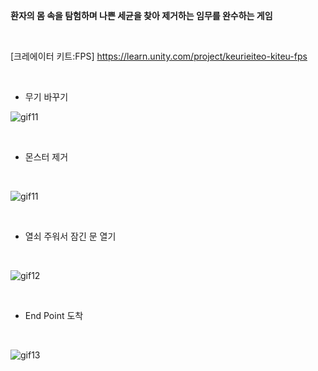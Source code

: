 **환자의 몸 속을 탐험하며 나쁜 세균을 찾아 제거하는 임무를 완수하는 게임**

<br/>

[크레에이터 키트:FPS]
https://learn.unity.com/project/keurieiteo-kiteu-fps

<br/>

* 무기 바꾸기

![gif11](https://user-images.githubusercontent.com/29669560/160354490-0750c11b-94ee-44a4-b045-b3595098e879.gif)

<br/>


* 몬스터 제거
<br/>
 
![gif11](https://user-images.githubusercontent.com/29669560/160354823-ea25c7ed-4393-41b0-9bf9-4a816a7673bb.gif)


<br/>

* 열쇠 주워서 잠긴 문 열기

<br/>

![gif12](https://user-images.githubusercontent.com/29669560/160355137-b5532ccf-fe3b-4de5-96cf-e0e1ca7f579f.gif)

<br/>

* End Point 도착

<br/>

![gif13](https://user-images.githubusercontent.com/29669560/160355177-56c26abb-8e66-49a0-ac81-d1ffdd1b524d.gif)

<br/>
